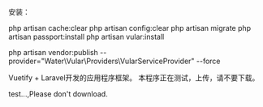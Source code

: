 安装：

php artisan cache:clear
php artisan config:clear
php artisan migrate
php artisan passport:install
php artisan vular:install

php artisan vendor:publish --provider="Water\Vular\Providers\VularServiceProvider" --force

Vuetify + Laravel开发的应用程序框架。
本程序正在测试，上传，请不要下载。

test...,Please don't download.